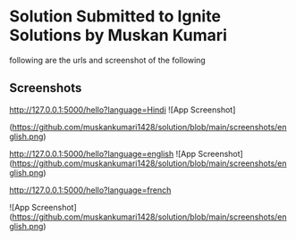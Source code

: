 
# Solution Submitted to Ignite Solutions by Muskan Kumari

following are the urls and screenshot of the following







## Screenshots
http://127.0.0.1:5000/hello?language=Hindi
![App Screenshot]

(https://github.com/muskankumari1428/solution/blob/main/screenshots/english.png)

http://127.0.0.1:5000/hello?language=english
![App Screenshot]
(https://github.com/muskankumari1428/solution/blob/main/screenshots/english.png)


http://127.0.0.1:5000/hello?language=french

![App Screenshot]
(https://github.com/muskankumari1428/solution/blob/main/screenshots/english.png)

